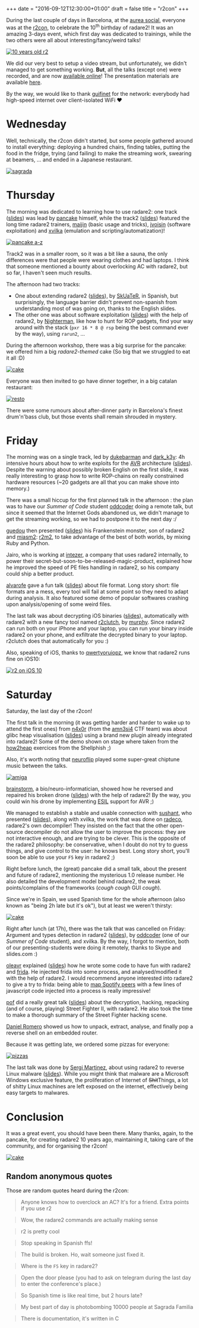 +++
date = "2016-09-12T12:30:00+01:00"
draft = false
title = "r2con"
+++

During the last couple of days in Barcelona, at the [aurea social](http://www.aureasocial.org/), everyone was at the [r2con]( http://rada.re/con ), to celebrate the 10<sup>th</sup> birthday of radare2! It was an amazing 3-days event, which first day was dedicated to trainings, while the two others were all about interesting/fancy/weird talks!

[![10 years old r2](/images/r2con_10yold.jpg)](/images/r2con_10yold.jpg)

We did our very best to setup a video stream, but unfortunately, we didn't
managed to get something working. **But**, all the talks (except one) were
recorded, and are now [available
online](https://www.youtube.com/channel/UC3G6k7XfTgcWD2PJR8qJSkQ/videos?sort=dd&shelf_id=0&view=0)!
The presentation materials are available
[here](https://github.com/radareorg/r2con).

By the way, we would like to thank [guifinet](https://guifi.net/en) for the network: everybody had high-speed internet over client-isolated WiFi ♥ 

# Wednesday

Well, technically, the r2con didn't started, but some people gathered around to install everything: deploying a hundred chairs, finding tables, putting the food in the fridge, trying (and failing) to make the streaming work, swearing at beamers, … and ended in a Japanese restaurant.

[![sagrada](/images/r2con_sagrada.jpg)](/images/r2con_sagrada.jpg)

# Thursday

The morning was dedicated to learning how to use radare2: one track
([slides](https://github.com/radareorg/r2con/tree/master/2016/trainings/02-a-to-z)) was lead by
[pancake](https://twitter.com/trufae) himself, while the track2
([slides](https://github.com/radareorg/r2con/tree/master/2016/trainings/01-intro)) featured the long time radare2 trainers, [maijin](https://twitter.com/maijin212) (basic usage and tricks), [jvoisin](https://dustri.org) (software exploitation) and [xvilka](https://twitter.com/akochkov) (emulation and scripting/automatization)!

[![pancake a-z](/images/r2con_a2z.jpg)](/images/r2con_a2z.jpg)

Track2 was in a smaller room, so it was a bit like a sauna, the only differences were that people were wearing clothes and had laptops. I think that someone mentioned a bounty about overlocking AC with radare2, but so far, I haven't seen much results.  

The afternoon had two tracks:

- One about extending radare2
  ([slides](https://github.com/radareorg/r2con/tree/master/2016/trainings/04-plugin-esil)), by [SkUaTeR](https://twitter.com/sanguinawer), in Spanish, but surprisingly, the language barrier didn't prevent non-spanish from understanding most of was going on, thanks to the English slides.
- The other one was about software exploitation
  ([slides](https://github.com/radareorg/r2con/tree/master/2016/trainings/03-linux-xpl)) with the help of radare2, by [Nighterman](https://twitter.com/NighterMan), like how to hunt for ROP gadgets, find your way around with the stack (`pxr 16 * 8 @ rsp` being the best command ever by the way), using `rarun2`, …

During the afternoon workshop, there was a big surprise for the pancake: we offered him a big *radare2-themed* cake (So big that we struggled to eat it all :D)

[![cake](/images/r2con_cake.jpg)](/images/r2con_cake.jpg)

Everyone was then invited to go have dinner together, in a big catalan restaurant:

[![resto](/images/r2con_resto.jpg)](/images/r2con_resto.jpg)

There were some rumours about after-dinner party in Barcelona's finest drum'n'bass club, but those events shall remain shrouded in mystery.

# Friday

The morning was on a single track, led by
[dukebarman](https://twitter.com/dukebarman) and
[dark_k3y](https://twitter.com/dark_k3y): 4h intensive hours about how to write
exploits for the [AVR](https://en.wikipedia.org/wiki/Atmel_AVR) architecture
([slides](https://github.com/radareorg/r2con/tree/master/2016/trainings/05-avr-explotation)). Despite the warning about possibly broken English on the first slide, it was really interesting to grasp how to write ROP-chains on really constrained hardware resources (~20 gadgets are all that you can make shove into memory.)

There was a small hiccup for the first planned talk in the afternoon : the plan
was to have our *Summer of Code* student
[oddcoder](https://twitter.com/anoddcoder) doing a remote talk, but since it seemed that the Internet Gods abandoned us, we didn't manage to get the streaming working, so we had to postpone it to the next day :/

[guedou](https://twitter.com/guedou) then presented
([slides](https://github.com/radareorg/r2con/tree/master/2016/talks/02-r2m2)) his Frankenstein monster, son of radare2 and [miasm2](https://github.com/cea-sec/miasm): [r2m2](https://github.com/guedou/r2m2), to take advantage of the best of both worlds, by mixing Ruby and Python.

Jairo, who is working at [intezer](Intezer), a company that uses radare2 internally, to power their secret-but-soon-to-be-released-magic-product, explained how he improved the speed of PE files handling in radare2, so his company could ship a better product.

[alvarofe](https://twitter.com/alvaro_fe) gave a fun talk
([slides](https://github.com/radareorg/r2con/tree/master/2016/talks/03-fileformats)) about file format. Long story short: file formats are a mess, every tool will fail at some point so they need to adapt during analysis. It also featured some demo of popular softwares crashing upon analysis/opening of some weird files.

The last talk was about decrypting iOS binaries
([slides](https://github.com/radareorg/r2con/tree/master/2016/talks/04-r2clutch)), automatically with radare2 with a new fancy tool named [r2clutch](https://github.com/as0ler/r2clutch), by [murphy](https://twitter.com/as0ler). Since radare2 can run both on your iPhone and your laptop, you can run your binary inside radare2 on your phone, and exfiltrate the decrypted binary to your laptop. r2clutch does that automatically for you :)

Also, speaking of iOS, thanks to
[qwertyoruiopz](https://twitter.com/qwertyoruiopz), we know that radare2 runs
fine on iOS10:

[![r2 on iOS 10](/images/r2con_ios10.jpg)](/images/r2con_iso10.jpg)

# Saturday

Saturday, the last day of the r2con!

The first talk in the morning (it was getting harder and harder to wake up to
attend the first ones) from [n4x0r](https://twitter.com/n4x0r_) (from the
[amn3si4](https://www.amn3s1a.com) CTF team) was about glibc heap visualisation
([slides](https://github.com/radareorg/r2con/tree/master/2016/talks/05-HeapAnalysis)) using a brand new plugin already integrated into radare2! Some of the demo shown on stage where taken from the [how2heap](https://github.com/shellphish/how2heap) exercices from the Shellphish ;)

Also, it's worth noting that [neuroflip](https://twitter.com/neuroflip) played some super-great chiptune music between the talks.

[![amiga](/images/r2con_amiga.jpg)](/images/r2con_amiga.jpg)

[brainstorm](http://blogs.nopcode.org/about/), a bio/neuro-informatician,
showed how he reversed and repaired his broken drone
([slides](https://github.com/radareorg/r2con/tree/master/2016/talks/06-drone)) with the help of radare2! By the way, you could win his drone by implementing [ESIL](https://github.com/radare/radare2book/blob/master/esil.md) support for AVR ;)

We managed to establish a stable and usable connection with
[sushant](https://twitter.com/_sushant94), who presented
([slides](https://github.com/radareorg/r2con/tree/master/2016/talks/07-radeco)), along with xvilka, the work that was done on [radeco](https://github.com/radare/radeco-lib), radare2's own decompiler! They insisted on the fact that the other open-source decompiler do not allow the user to improve the process: they are not interactive enough, and are trying to be clever. This is the opposite of the radare2 philosophy: be conservative, when I doubt do not try to guess things, and give control to the user: he knows best.
Long story short, you'll soon be able to use your `F5` key in radare2 ;)

Right before lunch, the (great) pancake did a small talk, about the present and future of radare2, mentioning the mysterious 1.0 release number. He also detailed the development model behind radare2, the weak points/complains of the frameworks (*cough cough* GUI *cough*).

Since we're in Spain, we used Spanish time for the whole afternoon (also known
as "being 2h late but it's ok"), but at least we weren't thirsty:

[![cake](/images/r2con_calimucho.jpg)](/images/r2con_calimucho.jpg)

Right after lunch (at 17h), there was the talk that was cancelled on Friday:
Argument and types detection in radare2
([slides](https://github.com/radareorg/r2con/tree/master/2016/talks/01-GSoC-RSoC)), by [oddcoder](https://www.oddcoder.com/ ) (one of our *Summer of Code* student), and xvilka. By the way, I forgot to mention, both of our presenting-students were doing it remotely, thanks to Skype and slides.com :) 

[oleavr](https://twitter.com/oleavr) explained
([slides](https://github.com/radareorg/r2con/tree/master/2016/talks/08-r2frida)) how he wrote some code to have fun with radare2 and [frida](http://frida.re). He injected frida into some process, and analysed/modified it with the help of radare2. I would recommend anyone interested into radare2 to give a try to frida: being able to [map Spotify peers](http://www.frida.re/docs/presentations/ncn-2015-cross-platform-reversing-with-frida.pdf) with a few lines of javascript code injected into a process is really impressive!

[pof]( https://twitter.com/pof ) did a really great talk
([slides](https://github.com/radareorg/r2con/tree/master/2016/talks/09-StreetFighter2X)) about the decryption, hacking, repacking (and of course, playing) Street Fighter II, with radare2. He also took the time to make a thorough summary of the Street Fighter hacking scene.

[Daniel Romero](https://twitter.com/daniel_rome) showed us how to unpack, extract, analyse, and finally pop a reverse shell on an embedded router. 

Because it was getting late, we ordered some pizzas for everyone:

[![pizzas](/images/r2con_pizza.jpg)](/images/r2con_pizza.jpg)

The last talk was done by [Sergi Martinez](http://twitter.com/zlowram_), about
using radare2 to reverse Linux malware
([slides](https://github.com/radareorg/r2con/tree/master/2016/talks/11-ReversingLinuxMalware)). While you might think that malware are a Microsoft Windows exclusive feature, the proliferation of Internet of <s>Shit</s>Things, a lot of shitty Linux machines are left exposed on the internet, effectively being easy targets to malwares. 


# Conclusion
It was a great event, you should have been there.
Many thanks, again, to the pancake, for creating radare2 10 years ago, maintaining it, taking care of the community, and for organising the r2con!

[![cake](/images/r2con_everybody.jpg)](/images/r2con_everybody.jpg)


## Random anonymous quotes

Those are random quotes heard during the r2con:

> Anyone knows how to overclock an AC? It's for a friend. Extra points if you use r2

> Wow, the radare2 commands are actually making sense

> r2 is pretty cool

> Stop speaking in Spanish ffs!

> The build is broken. Ho, wait someone just fixed it.

> Where is the `F5` key in radare2?

> Open the door please (you had to ask on telegram during the last day to enter the conference's place.)

> So Spanish time is like real time, but 2 hours late?

> My best part of day is photobombing 10000 people at Sagrada Familia

> There is documentation, it's written in C
